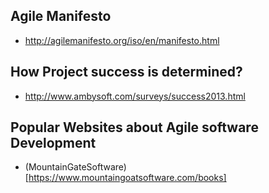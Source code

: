 ## Agile Manifesto

* http://agilemanifesto.org/iso/en/manifesto.html

## How Project success is determined?

* http://www.ambysoft.com/surveys/success2013.html

## Popular Websites about Agile software Development

* (MountainGateSoftware)[https://www.mountaingoatsoftware.com/books]